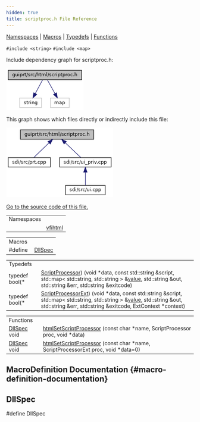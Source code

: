 ```yaml
---
hidden: true
title: scriptproc.h File Reference
---
```


[Namespaces](#namespaces) \| [Macros](#define-members) \| [Typedefs](#typedef-members) \| [Functions](#func-members)

`#include <string>`
`#include <map>`

Include dependency graph for scriptproc.h:

![](scriptproc_8h__incl.png)

This graph shows which files directly or indirectly include this file:

![](scriptproc_8h__dep__incl.png)

<a href="scriptproc_8h_source.md">Go to the source code of this file.</a>

|            |                                                    |
|------------|----------------------------------------------------|
| Namespaces |                                                    |
|            | <a href="namespacevfihtml.md">vfihtml</a> |

|          |                                               |
|----------|-----------------------------------------------|
| Macros   |                                               |
| #define  | [DllSpec](#ad7c2e1cb200073ed64c64285a5f37231) |

|  |  |
|----|----|
| Typedefs |  |
| typedef bool(\*  | <a href="namespacevfihtml.md#a3cbd3cd62b8b160ff8fd641acf6858e2">ScriptProcessor</a>) (void \*data, const std::string &script, std::map\< std::string, std::string \> &<a href="_web_service_wrappers_8c.md#a6e248376c0290338633d8137822eb209">value</a>, std::string &out, std::string &err, std::string &exitcode) |
| typedef bool(\*  | <a href="namespacevfihtml.md#ab0bf156adfcbf468dc8caedf9fc0c747">ScriptProcessorExt</a>) (void \*data, const std::string &script, std::map\< std::string, std::string \> &<a href="_web_service_wrappers_8c.md#a6e248376c0290338633d8137822eb209">value</a>, std::string &out, std::string &err, std::string &exitcode, ExtContext \*context) |

|  |  |
|----|----|
| Functions |  |
| <a href="sound_8h.md#ad7c2e1cb200073ed64c64285a5f37231">DllSpec</a> void  | <a href="namespacevfihtml.md#a67c7add0a3e05b7854d310b3678b9f41">htmlSetScriptProcessor</a> (const char \*name, ScriptProcessor proc, void \*data) |
| <a href="sound_8h.md#ad7c2e1cb200073ed64c64285a5f37231">DllSpec</a> void  | <a href="namespacevfihtml.md#a3635a881d0a3f4ac7e347a6990bc9021">htmlSetScriptProcessor</a> (const char \*name, ScriptProcessorExt proc, void \*data=0) |

## MacroDefinition Documentation {#macro-definition-documentation}

## DllSpec <a href="#ad7c2e1cb200073ed64c64285a5f37231" id="ad7c2e1cb200073ed64c64285a5f37231"></a>

<p>#define DllSpec</p>
